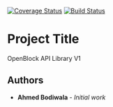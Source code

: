[![Coverage Status](https://coveralls.io/repos/github/OpenBlock-Org/openblock-api-php/badge.svg?branch=master)](https://coveralls.io/github/OpenBlock-Org/openblock-api-php?branch=master)
[![Build Status](https://travis-ci.org/OpenBlock-Org/openblock-api-php.svg?branch=master)](https://travis-ci.org/OpenBlock-Org/openblock-api-php)

# Project Title

OpenBlock API Library V1

## Authors

* **Ahmed Bodiwala** - *Initial work*


